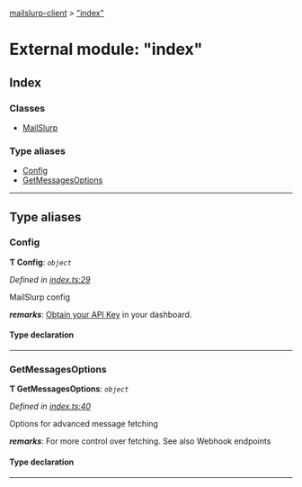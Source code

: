 [mailslurp-client](../README.md) > ["index"](../modules/_index_.md)

# External module: "index"

## Index

### Classes

* [MailSlurp](../classes/_index_.mailslurp.md)

### Type aliases

* [Config](_index_.md#config)
* [GetMessagesOptions](_index_.md#getmessagesoptions)

---

## Type aliases

<a id="config"></a>

###  Config

**Ƭ Config**: *`object`*

*Defined in [index.ts:29](https://github.com/mailslurp/mailslurp-client-ts-js/blob/711f92c/index.ts#L29)*

MailSlurp config

*__remarks__*: [Obtain your API Key](https://app.mailslurp.com) in your dashboard.

#### Type declaration

___
<a id="getmessagesoptions"></a>

###  GetMessagesOptions

**Ƭ GetMessagesOptions**: *`object`*

*Defined in [index.ts:40](https://github.com/mailslurp/mailslurp-client-ts-js/blob/711f92c/index.ts#L40)*

Options for advanced message fetching

*__remarks__*: For more control over fetching. See also Webhook endpoints

#### Type declaration

___

